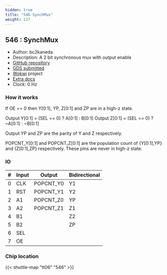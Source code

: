 ```yaml
---
hidden: true
title: "546 SynchMux"
weight: 137
---
```


## 546 : SynchMux

* Author: bc2kaneda
* Description: A 2 bit synchronous mux with output enable
* [GitHub repository](https://github.com/bc2berlin/tt06)
* [GDS submitted](https://github.com/bc2berlin/tt06/actions/runs/8693045232)
* [Wokwi](https://wokwi.com/projects/395054508867644417) project
* [Extra docs](None)
* Clock: 0 Hz

<!---

This file is used to generate your project datasheet. Please fill in the information below and delete any unused
sections.

You can also include images in this folder and reference them in the markdown. Each image must be less than
512 kb in size, and the combined size of all images must be less than 1 MB.
-->


### How it works

If OE == 0 then Y[0:1], YP, Z[0:1] and ZP are in a high-z state.

Output Y[0:1] = (SEL == 0) ? A[0:1] : B[0:1]
Output Z[0:1] = (SEL == 0) ? ~A[0:1] : ~B[0:1]

Output YP and ZP are the parity of Y and Z respectively.

POPCNT_Y[0:1] and POPCNT_Z[0:1] are the population count of {Y[0:1],YP} and {Z[0:1],ZP} respectively.
These pins are never in high-z state.


### IO

| # | Input          | Output         | Bidirectional   |
| - | -------------- | -------------- | --------------- |
| 0 | CLK | POPCNT_Y0 | Y1 |
| 1 | RST | POPCNT_Y1 | Y2 |
| 2 | A1 | POPCNT_Z0 | YP |
| 3 | A2 | POPCNT_Z1 | Z1 |
| 4 | B1 |  | Z2 |
| 5 | B2 |  | ZP |
| 6 | SEL |  |  |
| 7 | OE |  |  |

### Chip location

{{< shuttle-map "tt06" "546" >}}
